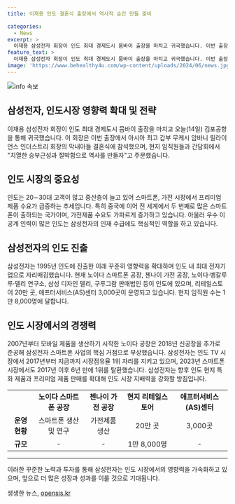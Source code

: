 ```yaml
---
title: 이재용 인도 결혼식 출장에서 역사적 순간 만들 준비

categories:
  - News
excerpt: >
  이재용 삼성전자 회장이 인도 최대 경제도시 뭄바이 출장을 마치고 귀국했습니다. 이번 출장은 인도가 급속한 경제 성장을 이어가며 세계 시장에서 영향력을 확대하고 있는 가운데 이뤄졌으며, 인도가 스마트폰 및 가전 제품 수요가 급증하는 추세이고, 인재 수급에도 핵심적인 역할을 하며 삼성전자에 있어서 중요한 시장임을 강조했습니다. 현재 삼성전자는 인도에 많은 생산시설과 리테일 매장을 운영하고 있으며, 향후 인도 현지 특화 제품과 프리미엄 제품 판매를 확대해 인도 시장의 지배력을 높일 방침입니다.
feature_text: >
  이재용 삼성전자 회장이 인도 최대 경제도시 뭄바이 출장을 마치고 귀국했습니다. 이번 출장은 인도가 급속한 경제 성장을 이어가며 세계 시장에서 영향력을 확대하고 있는 가운데 이뤄졌으며, 인도가 스마트폰 및 가전 제품 수요가 급증하는 추세이고, 인재 수급에도 핵심적인 역할을 하며 삼성전자에 있어서 중요한 시장임을 강조했습니다. 현재 삼성전자는 인도에 많은 생산시설과 리테일 매장을 운영하고 있으며, 향후 인도 현지 특화 제품과 프리미엄 제품 판매를 확대해 인도 시장의 지배력을 높일 방침입니다.
image: 'https://www.behealthy4u.com/wp-content/uploads/2024/06/news.jpg'
---
```


<p><img src="https://www.behealthy4u.com/wp-content/uploads/2024/06/news.jpg" alt="info 속보" /></p>

<h2>삼성전자, 인도시장 영향력 확대 및 전략</h2>

<p data-ke-size="size16">이재용 삼성전자 회장이 인도 최대 경제도시 뭄바이 출장을 마치고 오늘(14일) 김포공항을 통해 귀국했습니다. 이 회장은 이번 출장에서 아시아 최고 갑부 무케시 암바니 릴라이언스 인더스트리 회장의 막내아들 결혼식에 참석했으며, 현지 임직원들과 간담회에서 "치열한 승부근성과 절박함으로 역사를 만들자"고 주문했습니다.</p>

<h2 data-ke-size="size26">인도 시장의 중요성</h2>

<p data-ke-size="size16">인도는 20∼30대 고객이 많고 중산층이 늘고 있어 스마트폰, 가전 시장에서 프리미엄 제품 수요가 급증하는 추세입니다. 특히 중국에 이어 전 세계에서 두 번째로 많은 스마트폰이 출하되는 국가이며, 가전제품 수요도 가파르게 증가하고 있습니다. 아울러 우수 이공계 인력이 많은 인도는 삼성전자의 인재 수급에도 핵심적인 역할을 하고 있습니다.</p>

<h2 data-ke-size="size26">삼성전자의 인도 진출</h2>

<p data-ke-size="size16">삼성전자는 1995년 인도에 진출한 이래 꾸준히 영향력을 확대하며 인도 내 최대 전자기업으로 자리매김했습니다. 현재 노이다 스마트폰 공장, 첸나이 가전 공장, 노이다·벵갈루루·델리 연구소, 삼성 디자인 델리, 구루그람 판매법인 등이 인도에 있으며, 리테일스토어 20만 곳, 애프터서비스(AS)센터 3,000곳이 운영되고 있습니다. 현지 임직원 수는 1만 8,000명에 달합니다.</p>

<h2 data-ke-size="size26">인도 시장에서의 경쟁력</h2>

<p data-ke-size="size16">2007년부터 모바일 제품을 생산하기 시작한 노이다 공장은 2018년 신공장을 추가로 준공해 삼성전자 스마트폰 사업의 핵심 거점으로 부상했습니다. 삼성전자는 인도 TV 시장에서 2017년부터 지금까지 시장점유율 1위 자리를 지키고 있으며, 2023년 스마트폰 시장에서도 2017년 이후 6년 만에 1위를 탈환했습니다. 삼성전자는 향후 인도 현지 특화 제품과 프리미엄 제품 판매를 확대해 인도 시장 지배력을 강화할 방침입니다.</p>

<table>
  <tr>
    <td></td>
    <td style="text-align: center; height: 17px;"><b>노이다 스마트폰 공장</b></td>
    <td style="text-align: center; height: 17px;"><b>첸나이 가전 공장</b></td>
    <td style="text-align: center; height: 17px;"><b>현지 리테일스토어</b></td>
    <td style="text-align: center; height: 17px;"><b>애프터서비스(AS)센터</b></td>
  </tr>
  <tr>
    <td style="text-align: center; height: 17px;"><b>운영 현황</b></td>
    <td style="text-align: center; height: 17px;">스마트폰 생산 및 연구</td>
    <td style="text-align: center; height: 17px;">가전제품 생산</td>
    <td style="text-align: center; height: 17px;">20만 곳</td>
    <td style="text-align: center; height: 17px;">3,000곳</td>
  </tr>
  <tr>
    <td style="text-align: center; height: 17px;"><b>규모</b></td>
    <td style="text-align: center; height: 17px;">-</td>
    <td style="text-align: center; height: 17px;">-</td>
    <td style="text-align: center; height: 17px;">1만 8,000명</td>
    <td style="text-align: center; height: 17px;">-</td>
  </tr>
</table>

<hr>

<p data-ke-size="size16">이러한 꾸준한 노력과 투자를 통해 삼성전자는 인도 시장에서의 영향력을 가속화하고 있으며, 앞으로 더 많은 성장과 성과를 이룰 것으로 기대됩니다.</p>
생생한 뉴스, <a href="https://opensis.kr" rel="dofollow">opensis.kr</a>


